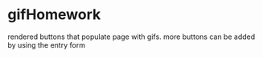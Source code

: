 # gifHomework
rendered buttons that populate page with gifs. more buttons can be added by using the entry form 

